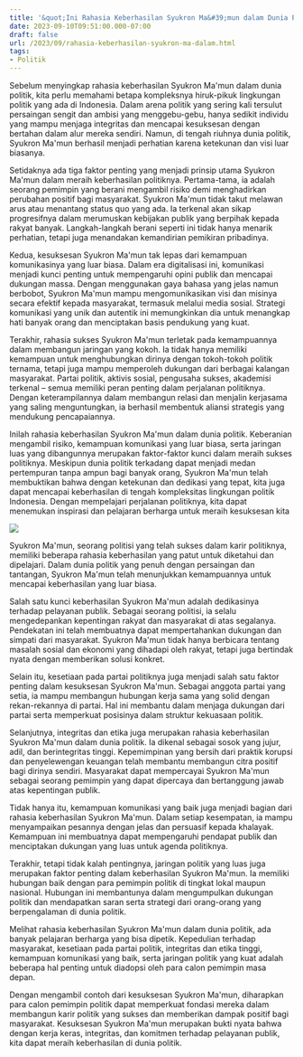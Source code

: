 ```yaml
---
title: '&quot;Ini Rahasia Keberhasilan Syukron Ma&#39;mun dalam Dunia Politik&quot;'
date: 2023-09-10T09:51:00.000-07:00
draft: false
url: /2023/09/rahasia-keberhasilan-syukron-ma-dalam.html
tags: 
- Politik
---
```


  

Sebelum menyingkap rahasia keberhasilan Syukron Ma'mun dalam dunia politik, kita perlu memahami betapa kompleksnya hiruk-pikuk lingkungan politik yang ada di Indonesia. Dalam arena politik yang sering kali tersulut persaingan sengit dan ambisi yang menggebu-gebu, hanya sedikit individu yang mampu menjaga integritas dan mencapai kesuksesan dengan bertahan dalam alur mereka sendiri. Namun, di tengah riuhnya dunia politik, Syukron Ma'mun berhasil menjadi perhatian karena ketekunan dan visi luar biasanya.

  

Setidaknya ada tiga faktor penting yang menjadi prinsip utama Syukron Ma'mun dalam meraih keberhasilan politiknya. Pertama-tama, ia adalah seorang pemimpin yang berani mengambil risiko demi menghadirkan perubahan positif bagi masyarakat. Syukron Ma'mun tidak takut melawan arus atau menantang status quo yang ada. Ia terkenal akan sikap progresifnya dalam merumuskan kebijakan publik yang berpihak kepada rakyat banyak. Langkah-langkah berani seperti ini tidak hanya menarik perhatian, tetapi juga menandakan kemandirian pemikiran pribadinya.

  

Kedua, kesuksesan Syukron Ma'mun tak lepas dari kemampuan komunikasinya yang luar biasa. Dalam era digitalisasi ini, komunikasi menjadi kunci penting untuk mempengaruhi opini publik dan mencapai dukungan massa. Dengan menggunakan gaya bahasa yang jelas namun berbobot, Syukron Ma'mun mampu mengomunikasikan visi dan misinya secara efektif kepada masyarakat, termasuk melalui media sosial. Strategi komunikasi yang unik dan autentik ini memungkinkan dia untuk menangkap hati banyak orang dan menciptakan basis pendukung yang kuat.

  

Terakhir, rahasia sukses Syukron Ma'mun terletak pada kemampuannya dalam membangun jaringan yang kokoh. Ia tidak hanya memiliki kemampuan untuk menghubungkan dirinya dengan tokoh-tokoh politik ternama, tetapi juga mampu memperoleh dukungan dari berbagai kalangan masyarakat. Partai politik, aktivis sosial, pengusaha sukses, akademisi terkenal – semua memiliki peran penting dalam perjalanan politiknya. Dengan keterampilannya dalam membangun relasi dan menjalin kerjasama yang saling menguntungkan, ia berhasil membentuk aliansi strategis yang mendukung pencapaiannya.

  

Inilah rahasia keberhasilan Syukron Ma'mun dalam dunia politik. Keberanian mengambil risiko, kemampuan komunikasi yang luar biasa, serta jaringan luas yang dibangunnya merupakan faktor-faktor kunci dalam meraih sukses politiknya. Meskipun dunia politik terkadang dapat menjadi medan pertempuran tanpa ampun bagi banyak orang, Syukron Ma'mun telah membuktikan bahwa dengan ketekunan dan dedikasi yang tepat, kita juga dapat mencapai keberhasilan di tengah kompleksitas lingkungan politik Indonesia. Dengan mempelajari perjalanan politiknya, kita dapat menemukan inspirasi dan pelajaran berharga untuk meraih kesuksesan kita

  

![](https://asset.kompas.com/crops/HEB3zhjMCrxHdOIDy-gY8pZPnYY=/0x0:0x0/1070x710/left/top/data/photo/profile/625447303716f.png)

  

Syukron Ma'mun, seorang politisi yang telah sukses dalam karir politiknya, memiliki beberapa rahasia keberhasilan yang patut untuk diketahui dan dipelajari. Dalam dunia politik yang penuh dengan persaingan dan tantangan, Syukron Ma'mun telah menunjukkan kemampuannya untuk mencapai keberhasilan yang luar biasa.

  

Salah satu kunci keberhasilan Syukron Ma'mun adalah dedikasinya terhadap pelayanan publik. Sebagai seorang politisi, ia selalu mengedepankan kepentingan rakyat dan masyarakat di atas segalanya. Pendekatan ini telah membuatnya dapat mempertahankan dukungan dan simpati dari masyarakat. Syukron Ma'mun tidak hanya berbicara tentang masalah sosial dan ekonomi yang dihadapi oleh rakyat, tetapi juga bertindak nyata dengan memberikan solusi konkret.

  

Selain itu, kesetiaan pada partai politiknya juga menjadi salah satu faktor penting dalam kesuksesan Syukron Ma'mun. Sebagai anggota partai yang setia, ia mampu membangun hubungan kerja sama yang solid dengan rekan-rekannya di partai. Hal ini membantu dalam menjaga dukungan dari partai serta memperkuat posisinya dalam struktur kekuasaan politik.

  

Selanjutnya, integritas dan etika juga merupakan rahasia keberhasilan Syukron Ma'mun dalam dunia politik. Ia dikenal sebagai sosok yang jujur, adil, dan berintegritas tinggi. Kepemimpinan yang bersih dari praktik korupsi dan penyelewengan keuangan telah membantu membangun citra positif bagi dirinya sendiri. Masyarakat dapat mempercayai Syukron Ma'mun sebagai seorang pemimpin yang dapat dipercaya dan bertanggung jawab atas kepentingan publik.

  

Tidak hanya itu, kemampuan komunikasi yang baik juga menjadi bagian dari rahasia keberhasilan Syukron Ma'mun. Dalam setiap kesempatan, ia mampu menyampaikan pesannya dengan jelas dan persuasif kepada khalayak. Kemampuan ini membuatnya dapat mempengaruhi pendapat publik dan menciptakan dukungan yang luas untuk agenda politiknya.

  

Terakhir, tetapi tidak kalah pentingnya, jaringan politik yang luas juga merupakan faktor penting dalam keberhasilan Syukron Ma'mun. Ia memiliki hubungan baik dengan para pemimpin politik di tingkat lokal maupun nasional. Hubungan ini membantunya dalam mengumpulkan dukungan politik dan mendapatkan saran serta strategi dari orang-orang yang berpengalaman di dunia politik.

  

Melihat rahasia keberhasilan Syukron Ma'mun dalam dunia politik, ada banyak pelajaran berharga yang bisa dipetik. Kepedulian terhadap masyarakat, kesetiaan pada partai politik, integritas dan etika tinggi, kemampuan komunikasi yang baik, serta jaringan politik yang kuat adalah beberapa hal penting untuk diadopsi oleh para calon pemimpin masa depan.

  

Dengan mengambil contoh dari kesuksesan Syukron Ma'mun, diharapkan para calon pemimpin politik dapat memperkuat fondasi mereka dalam membangun karir politik yang sukses dan memberikan dampak positif bagi masyarakat. Kesuksesan Syukron Ma'mun merupakan bukti nyata bahwa dengan kerja keras, integritas, dan komitmen terhadap pelayanan publik, kita dapat meraih keberhasilan di dunia politik.